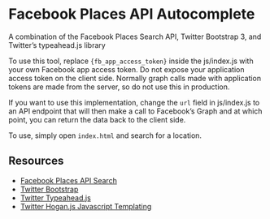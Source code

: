 # Facebook Places API Autocomplete

A combination of the Facebook Places Search API, Twitter Bootstrap 3, and Twitter’s typeahead.js library

To use this tool, replace `{fb_app_access_token}` inside the js/index.js with your own Facebook app access token. Do not expose your application access token on the client side. Normally graph calls made with application tokens are made from the server, so do not use this in production.

If you want to use this implementation, change the `url` field in js/index.js to an API endpoint that will then make a call to Facebook’s Graph and at which point, you can return the data back to the client side.

To use, simply open `index.html` and search for a location.

## Resources

* [Facebook Places API Search][facebook]
* [Twitter Bootstrap][bootstrap]
* [Twitter Typeahead.js][typeahead]
* [Twitter Hogan.js Javascript Templating][hogan]

[facebook]: https://developers.facebook.com/docs/graph-api/reference/place
[bootstrap]: http://getbootstrap.com/
[typeahead]: https://twitter.github.io/typeahead.js/
[hogan]: http://twitter.github.io/hogan.js/
